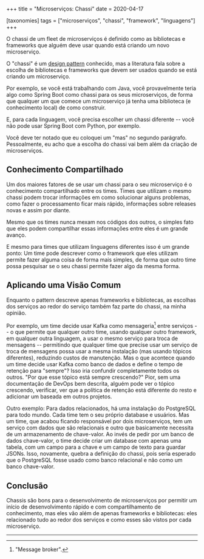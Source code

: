 +++
title = "Microserviços: Chassi"
date = 2020-04-17

[taxonomies]
tags = ["microserviços", "chassi", "framework", "linguagens"]
+++

O chassi de um fleet de microserviços é definido como as bibliotecas e
frameworks que alguém deve usar quando está criando um novo microserviço.

<!-- more -->

O "chassi" é um [design
pattern](https://microservices.io/patterns/microservice-chassis.html)
conhecido, mas a literatura fala sobre a escolha de bibliotecas e frameworks
que devem ser usados quando se está criando um microserviço.

Por exemplo, se você está trabalhando com Java, você provavelmente teria algo
como Spring Boot como chassi para os seus microserviços, de forma que qualquer
um que comece um microserviço já tenha uma biblioteca (e conhecimento local)
de como construir.

E, para cada linguagem, você precisa escolher um chassi diferente -- você não
pode usar Spring Boot com Python, por exemplo.

Você deve ter notado que eu coloquei um "mas" no segundo parágrafo.
Pessoalmente, eu acho que a escolha do chassi vai bem além da criação de
microserviços.

## Conhecimento Compartilhado

Um dos maiores fatores de se usar um chassi para o seu microserviço é o
conhecimento compartilhado entre os times.  Times que utilizam o mesmo chassi
podem trocar informações em como solucionar alguns problemas, como fazer o
processamento ficar mais rápido, informações sobre releases novas e assim por
diante.

Mesmo que os times nunca mexam nos códigos dos outros, o simples fato que eles
podem compartilhar essas informações entre eles é um grande avanço.

E mesmo para times que utilizam linguagens diferentes isso é um grande ponto:
Um time pode descrever como o framework que eles utilizam permite fazer alguma
coisa de forma mais simples, de forma que outro time possa pesquisar se o seu
chassi permite fazer algo da mesma forma.

## Aplicando uma Visão Comum

Enquanto o pattern descreve apenas frameworks e bibliotecas, as escolhas dos
serviços ao redor do serviço também faz parte do chassi, na minha opinião.

Por exemplo, um time decide usar Kafka como mensageria[^1] entre serviços -- o
que permite que qualquer outro time, usando qualquer outro framework, em
qualquer outra linguagem, a usar o mesmo serviço para troca de mensagens --
permitindo que qualquer time que precise usar um serviço de troca de mensagens
possa usar a mesma instalação (mas usando tópicos diferentes), reduzindo
custos de manutenção. Mas o que acontece quando um time decide usar Kafka como
banco de dados e define o tempo de retenção para "sempre"? Isso iria confundir
completamente todos os outros. "Por que esse tópico está sempre crescendo?"
Pior, sem uma documentação de DevOps bem descrita, alguém pode ver o tópico
crescendo, verificar, ver que a política de retenção está diferente do resto e
adicionar um baseada em outros projetos.

Outro exemplo: Para dados relacionados, há uma instalação do PostgreSQL para
todo mundo. Cada time tem o seu próprio database e usuários. Mas um time, que
acabou ficando responsável por dois microserviços, tem um serviço com dados
que são relacionais e outro que basicamente necessita de um armazenamento de
chave-valor. Ao invés de pedir por um banco de dados chave-valor, o time
decide criar um database com apenas uma tabela, com um campo para a chave e um
campo de texto para guardar JSONs. Isso, novamente, quebra a definição do
chassi, pois seria esperado que o PostgreSQL fosse usado como banco
relacional e não como um banco chave-valor.

## Conclusão

Chassis são bons para o desenvolvimento de microserviços por permitir um
início de desenvolvimento rápido e com compartilhamento de conhecimento, mas
eles vão além de apenas frameworks e bibliotecas: eles relacionado tudo ao
redor dos serviços e como esses são vistos por cada microserviço.

---

[^1]: "Message broker".

<!-- 
vim:spelllang=pt:
-->

